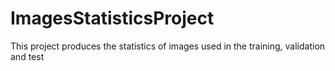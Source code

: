 # ImagesStatisticsProject
This project produces the statistics of images used in the training, validation and test

